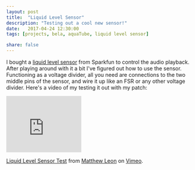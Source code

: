 ```yaml
---
layout: post
title:  "Liquid Level Sensor"
description: "Testing out a cool new sensor!"
date:   2017-04-24 12:30:00
tags: [projects, bela, aquaTube, liquid level sensor]

share: false
---
```


I bought a [liquid level sensor](https://www.sparkfun.com/products/10221) from Sparkfun to control the audio playback. After playing around with it a bit I've figured out how to use the sensor. Functioning as a voltage divider, all you need are connections to the two middle pins of the sensor, and wire it up like an FSR or any other voltage divider. Here's a video of my testing it out with my patch:

<iframe src="https://player.vimeo.com/video/213692002?title=0&byline=0&portrait=0" width="200" height="150" frameborder="0" webkitallowfullscreen mozallowfullscreen allowfullscreen></iframe>
<p><a href="https://vimeo.com/213692002">Liquid Level Sensor Test</a> from <a href="https://vimeo.com/user65579286">Matthew Leon</a> on <a href="https://vimeo.com">Vimeo</a>.</p>



